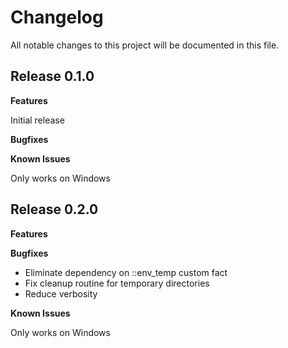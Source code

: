 # Changelog

All notable changes to this project will be documented in this file.

## Release 0.1.0

**Features**

Initial release

**Bugfixes**

**Known Issues**

Only works on Windows

## Release 0.2.0

**Features**

**Bugfixes**

* Eliminate dependency on ::env_temp custom fact
* Fix cleanup routine for temporary directories
* Reduce verbosity

**Known Issues**

Only works on Windows
